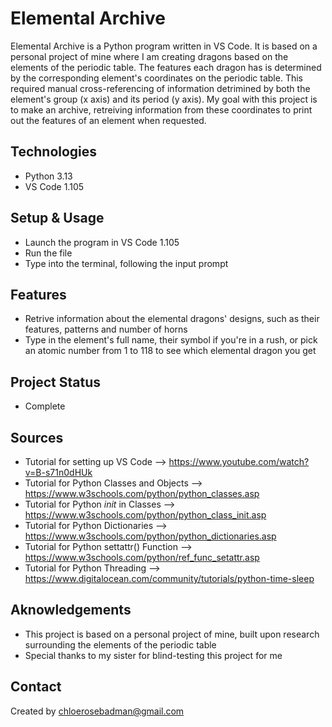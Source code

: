 # Elemental Archive

Elemental Archive is a Python program written in VS Code. It is based on a personal project of mine where I am creating dragons based on the elements of the periodic table. The features each dragon has is determined by the corresponding element's coordinates on the periodic table. This required manual cross-referencing of information detrimined by both the element's group (x axis) and its period (y axis). My goal with this project is to make an archive, retreiving information from these coordinates to print out the features of an element when requested.

## Technologies

- Python 3.13
- VS Code 1.105

## Setup & Usage

- Launch the program in VS Code 1.105
- Run the file
- Type into the terminal, following the input prompt

## Features

- Retrive information about the elemental dragons' designs, such as their features, patterns and number of horns
- Type in the element's full name, their symbol if you're in a rush, or pick an atomic number from 1 to 118 to see which elemental dragon you get

## Project Status

- Complete

## Sources

- Tutorial for setting up VS Code --> https://www.youtube.com/watch?v=B-s71n0dHUk
- Tutorial for Python Classes and Objects --> https://www.w3schools.com/python/python_classes.asp
- Tutorial for Python _init_ in Classes --> https://www.w3schools.com/python/python_class_init.asp
- Tutorial for Python Dictionaries --> https://www.w3schools.com/python/python_dictionaries.asp
- Tutorial for Python settattr() Function --> https://www.w3schools.com/python/ref_func_setattr.asp
- Tutorial for Python Threading --> https://www.digitalocean.com/community/tutorials/python-time-sleep

## Aknowledgements
- This project is based on a personal project of mine, built upon research surrounding the elements of the periodic table
- Special thanks to my sister for blind-testing this project for me

## Contact

Created by chloerosebadman@gmail.com
